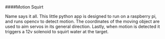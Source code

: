 ####Motion Squirt

Name says it all. This little python app is designed to run on a raspberry pi, and runs opencv to detect motion. The coordinates of the moving object are used to aim servos in its general direction. Lastly, when motion is detected it triggers a 12v solenoid to squirt water at the target.
